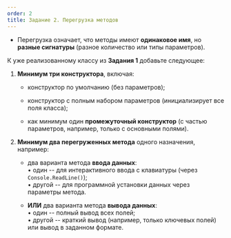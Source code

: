 ```yaml
---
order: 2
title: Задание 2. Перегрузка методов
---
```


-  Перегрузка означает, что методы имеют **одинаковое имя**, но **разные сигнатуры** (разное количество или типы параметров).

К уже реализованному классу из **Задания 1** добавьте следующее:

1. **Минимум три конструктора**, включая:

   -  конструктор по умолчанию (без параметров);

   -  конструктор с полным набором параметров (инициализирует все поля класса);

   -  как минимум один **промежуточный конструктор** (с частью параметров, например, только с основными полями).

2. **Минимум два перегруженных метода** одного назначения, например:

   -  два варианта метода **ввода данных**:\
      • один -- для интерактивного ввода с клавиатуры (через `Console.ReadLine()`);\
      • другой -- для программной установки данных через параметры метода.

   -  **ИЛИ** два варианта метода **вывода данных**:\
      • один -- полный вывод всех полей;\
      • другой -- краткий вывод (например, только ключевых полей) или вывод в заданном формате.


